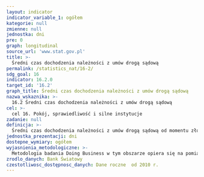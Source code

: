 ```yaml
---
layout: indicator
indicator_variable_1: ogółem
kategorie: null
zmienne: null
jednostka: dni
pre: 0
graph: longitudinal
source_url: 'www.stat.gov.pl'
title: >-
  Średni czas dochodzenia należności z umów drogą sądową
permalink: /statistics_nat/16-2/
sdg_goal: 16
indicator: 16.2.0
target_id: '16.2'
graph_title: Średni czas dochodzenia należności z umów drogą sądową
nazwa_wskaznika: >-
  16.2 Średni czas dochodzenia należności z umów drogą sądową
cel: >-
  cel 16. Pokój, sprawiedliwość i silne instytucje
zadanie: null
definicja: >-
  Średni czas dochodzenia należności z umów drogą sądową od momentu złożenia przez sprzedającego pozwu w sądzie do chwili odzyskania przez niego długu.
jednostka_prezentacji: dni
dostepne_wymiary: ogółem
wyjasnienia_metodologiczne: >-
  Metodologia badania Doing Business w tym obszarze opiera się na pomiarze efektywności rozstrzygania przez sądy krajowe modelowego sporu handlowego dotyczącego zapłaty należności wynikającej z umowy sprzedaży towarów.Pomiar rozciąga się na trzy elementy:a) procedury – lista czynności proceduralnych wykonywanych w toku postępowania, co obejmuje każdą interakcję między stronami lub między stronami a sędzią bądź urzędnikiem sądowym, związaną ze składaniem pozwu, procesem oraz wydaniem i egzekucją orzeczenia b) czas – mierzony w dniach kalendarzowych od momentu złożenia przez wierzyciela pozwu w sądzie do chwili wyegzekwowania długu przez komornika  obejmuje on zarówno dni, w których podejmowane są działania, jak i dni oczekiwania. Respondenci podają odrębnie szacowany średni czas trwania poszczególnych etapów rozstrzygania sporu: przygotowań do procesu (czas składania powództwa), wydania orzeczenia (czas trwania procesu sądowego oraz uzyskania orzeczenia) oraz spłaty długu (czas egzekucji orzeczenia).c) koszty – suma kosztów ponoszonych przez obywatela uwzględnianych w badaniu obejmuje &bdquo koszty oficjalne i wymagane przez prawo, w tym koszty sądowe, koszty egzekucji oraz średnie wynagrodzenia prawników”.Od momentu powstania rankingu Doing Business liczba ujmowanych w nim gospodarek systematycznie rośnie, w 2012 r. w rankingu zestawiono 183 gospodarki świata, a w 2014 było to 189 gospodarek.
zrodlo_danych: Bank Światowy
czestotliwosc_dostępnosc_danych: Dane roczne  od 2010 r.
---
```

